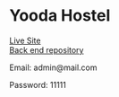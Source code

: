 <h1> Yooda Hostel </h1>
<a href='https://yooda-bd.web.app/'>Live Site</a> <br/>
<a href='https://github.com/naisannovel/yooda-hostel-server'>Back end repository</a>
<p>Email: admin@mail.com</p>
<p>Password: 11111</p>
